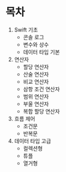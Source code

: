 # 목차

1. Swift 기초
   * 콘솔 로그
   * 변수와 상수
   * 데이터 타입 기본
2. 연산자
   * 할당 연산자
   * 산술 연산자
   * 비교 연산자
   * 삼항 조건 연산자
   * 범위 연산자
   * 부울 연산자
   * 복합 할당 연산자
3. 흐름 제어
   * 조건문
   * 반복문
4. 데이터 타입 고급
   * 컬렉션형
   * 튜플
   * 열거형

